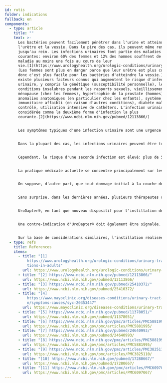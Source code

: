 ```yaml
---
id: rutis
folder: indications
fallback: en
components:
  - type: article
    title: ""
    text: >-
      Les bactéries peuvent facilement pénétrer dans l'urine et atteindre
      l'urètre et la vessie. Dans le pire des cas, ils peuvent même remonter
      jusqu'au rein. Les infections urinaires font partie des maladies les plus
      courantes: environ 60% des femmes et 12% des hommes souffrent de cette
      maladie au moins une fois au cours de leur
      vie.[1](https://www.urologyhealth.org/urologic-conditions/urinary-tract-infections-in-adults)
      (Les femmes sont plus en danger parce que leur urètre est plus court
      donc c'est plus facile pour les bactéries d'atteindre la vessie.) Il
      existe plusieurs facteurs connus qui augmentent le risque d'infection
      urinaire, y compris la génétique (susceptibilité personnelle), les
      conditions insalubres pendant les rapports sexuels, vieillissement,
      ménopause (chez les femmes), hypertrophie de la prostate (hommes),
      anomalies anatomiques (en particulier chez les enfants), système
      immunitaire affaibli (en raison d'autres conditions), diabète mal
      contrôlé, utilisation intensive de cathéters. L'infection urinaire est
      considérée comme la deuxième forme d'infection la plus
      courante.[2](https://www.ncbi.nlm.nih.gov/pubmed/12113866/)


      Les symptômes typiques d'une infection urinaire sont une urgence accrue de la miction, une douleur ou une sensation de brûlure pendant la miction, une urine trouble ou une urine avec une odeur étrange, du sang dans l'urine et (pour les femmes) des douleurs pelviennes.


      Dans la plupart des cas, les infections urinaires peuvent être traitées avec succès avec des antibiotiques ou des antifongiques, vue qu'ils sont respectivement causés par des bactéries ou des champignons.


      Cependant, le risque d'une seconde infection est élevé: plus de 50% pour les femmes de plus de 55 ans et 36% pour la population plus jeune.[3](https://www.ncbi.nlm.nih.gov/pubmed/25410372/) L'IVU récurrente est diagnostiqué á condition qu'il y ait trois infections prouvées ou plus en 12 mois ou deux infections en 6 mois.


      La pratique médicale actuelle se concentre principalement sur les mesures prophylactiques; les directives correspondantes peuvent être trouvées sur de nombreux sites Internet.[4](https://www.mayoclinic.org/diseases-conditions/urinary-tract-infection/symptoms-causes/syc-20353447)


      On suppose, d'autre part, que tout dommage initial à la couche de GAG ​​causé par une infection (qui se produit fréquemment dans des conditions des IVU sévères) aide la bactérie à persister et à provoquer plus d'infections. Certains théorisent que les infections urinaires récurrentes peuvent également être l'une des causes de l'apparition du CI/SVD.[5](https://www.ncbi.nlm.nih.gov/pubmed/11378051/)


      Sans surprise, dans les dernières années, plusieurs thérapeutes ont proposé un traitement similaire pour les infections urinaires récurrentes que celui du  CI/SVD, rétablissant l'intégrité de la couche GAG. Ceci peut être effectué efficacement par instillation vésicale. Les mêmes agents sont utilisés que dans le cas du CI/SVD,[6](https://www.ncbi.nlm.nih.gov/pmc/articles/PMC5881995/) à savoir l'acide hyaluronique, le sulfate de chondroïtine (en Europe)[7](https://www.ncbi.nlm.nih.gov/pubmed/24640993/) et l'héparine (aux États-Unis).[8](https://www.ncbi.nlm.nih.gov/pmc/articles/PMC5881995/) Certains urologues suggèrent même qu'un traitement intravésical avec des reconstitutions de la couche GAG ​​pourrait être utilisé dans la prophylaxie des infections urinaires récurrentes.[9](https://www.ncbi.nlm.nih.gov/pmc/articles/PMC3825110/),[10](https://www.ncbi.nlm.nih.gov/pubmed/17280667/) Évidemment, une autre possibilité consiste à instiller des antibiotiques dans la vessie,[11](https://www.ncbi.nlm.nih.gov/pmc/articles/PMC6097067/) ce qui peut être une méthode efficace de prophylaxie, ou à traiter l'infection si le patient n'a pas répondu à l'administration médicamenteuse moins invasive (systématique).


      UroDapter®, en tant que nouveau dispositif pour l'instillation de la vessie, pourrait également aider à traiter et à prévenir les infections urinaires récurrentes. L'administration de médicaments intravésicaux non invasifs est un avantage considérable par rapport au cathéter puisque ce dernier dispositif lui-même peut être une cause des infections.


      Une contre-indication d'UroDapter® doit également être signalée. En cas d'urétrite bactérienne à côté de toute autre affection, l'utilisation de l'UroDapter pourrait aider les bactéries à dériver dans la vessie, ce qui pourrait entraîner une infection de la vessie. Par conséquent, si l'urètre est affecté par une infection bactérienne, l'utilisation d'un cathéter est un moyen plus sûr d'instillation.


      Sur la base de considérations similaires, l'instillation réalisée par UroDapter® ne doit pas être appliquée dans les deux jours suivant un rapport sexuel ou pendant les règles.
  - type: refs
    title: References
    items:
      - title: "[1]
          https://www.urologyhealth.org/urologic-conditions/urinary-tract-infec\
          tions-in-adults"
        url: https://www.urologyhealth.org/urologic-conditions/urinary-tract-infections-in-adults
      - title: "[2] https://www.ncbi.nlm.nih.gov/pubmed/12113866/"
        url: https://www.ncbi.nlm.nih.gov/pubmed/12113866/
      - title: "[3] https://www.ncbi.nlm.nih.gov/pubmed/25410372/"
        url: https://www.ncbi.nlm.nih.gov/pubmed/25410372/
      - title: "[4]
          https://www.mayoclinic.org/diseases-conditions/urinary-tract-infectio\
          n/symptoms-causes/syc-20353447"
        url: https://www.mayoclinic.org/diseases-conditions/urinary-tract-infection/symptoms-causes/syc-20353447
      - title: "[5] https://www.ncbi.nlm.nih.gov/pubmed/11378051/"
        url: https://www.ncbi.nlm.nih.gov/pubmed/11378051/
      - title: "[6] https://www.ncbi.nlm.nih.gov/pmc/articles/PMC5881995/"
        url: https://www.ncbi.nlm.nih.gov/pmc/articles/PMC5881995/
      - title: "[7] https://www.ncbi.nlm.nih.gov/pubmed/24640993/"
        url: https://www.ncbi.nlm.nih.gov/pubmed/24640993/
      - title: "[8] https://www.ncbi.nlm.nih.gov/pmc/articles/PMC5881995/"
        url: https://www.ncbi.nlm.nih.gov/pmc/articles/PMC5881995/
      - title: "[9] https://www.ncbi.nlm.nih.gov/pmc/articles/PMC3825110/"
        url: https://www.ncbi.nlm.nih.gov/pmc/articles/PMC3825110/
      - title: "[10] https://www.ncbi.nlm.nih.gov/pubmed/17280667/"
        url: https://www.ncbi.nlm.nih.gov/pubmed/17280667/
      - title: "[11] https://www.ncbi.nlm.nih.gov/pmc/articles/PMC6097067/"
        url: https://www.ncbi.nlm.nih.gov/pmc/articles/PMC6097067/
---
```

